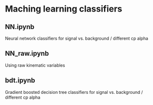 # Maching learning classifiers 

## NN.ipynb

Neural network classifiers for signal vs. background / different cp alpha

## NN_raw.ipynb

Using raw kinematic variables

## bdt.ipynb

Gradient boosted decision tree classifiers for signal vs. background / different cp alpha
